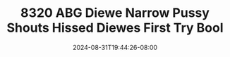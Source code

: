 --- 
title: "8320 ABG Diewe Narrow Pussy Shouts Hissed Diewes First Try Bool"
description: "nonton   8320 ABG Diewe Narrow Pussy Shouts Hissed Diewes First Try Bool  tele   new"
date: 2024-08-31T19:44:26-08:00
file_code: "kyt6dayc5edu"
draft: false
cover: "p97j83oabfndufxt.jpg"
tags: ["ABG", "Diewe", "Narrow", "Pussy", "Shouts", "Hissed", "Diewes", "First", "Try", "Bool", "bokep-indo", "bokep-viral", "bokep-ig"]
length: 372
fld_id: "1483139"
foldername: "Anal indo"
categories: ["Anal indo"]
views: 0
---